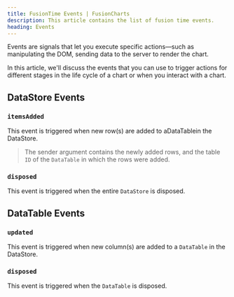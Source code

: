 ```yaml
---
title: FusionTime Events | FusionCharts
description: This article contains the list of fusion time events.
heading: Events
---
```


Events are signals that let you execute specific actions—such as manipulating the DOM, sending data to the server to render the chart.

In this article, we'll discuss the events that you can use to trigger actions for different stages in the life cycle of a chart or when you interact with a chart.

## DataStore Events

### `itemsAdded`

This event is triggered when new row(s) are added to aDataTablein the DataStore.

> The sender argument contains the newly added rows, and the table `ID` of the `DataTable` in which the rows were added.

### `disposed`

This event is triggered when the entire `DataStore` is disposed.

## DataTable Events

### `updated`

This event is triggered when new column(s) are added to a `DataTable` in the DataStore.

### `disposed`

This event is triggered when the `DataTable` is disposed.